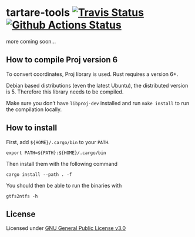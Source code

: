 # tartare-tools [![Travis Status][travis_badge]][travis] [![Github Actions Status][github_actions_badge]][github_actions]

[travis_badge]: https://img.shields.io/travis/CanalTP/tartare-tools?label=travis
[travis]: https://travis-ci.org/CanalTP/tartare-tools
[github_actions_badge]: https://img.shields.io/github/workflow/status/CanalTP/tartare-tools/Continuous%20Integration?label=gh%20actions
[github_actions]: https://github.com/CanalTP/tartare-tools

more coming soon...

## How to compile Proj version 6
To convert coordinates, Proj library is used. Rust requires a version 6+.

Debian based distributions (even the latest Ubuntu), the distributed version is 5. Therefore this library needs to be compiled.


Make sure you don’t have `libproj-dev` installed and run `make install` to run the compilation locally.


## How to install
First, add `${HOME}/.cargo/bin` to your `PATH`.
```
export PATH=${PATH}:${HOME}/.cargo/bin
```

Then install them with the following command
```
cargo install --path . -f
```

You should then be able to run the binaries with
```
gtfs2ntfs -h
```

## License

Licensed under [GNU General Public License v3.0](LICENSE)

